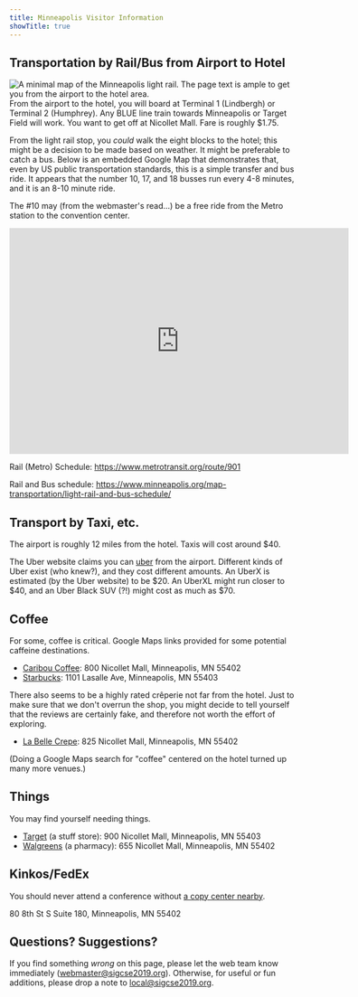 ```yaml
---
title: Minneapolis Visitor Information
showTitle: true
---
```


## Transportation by Rail/Bus from Airport to Hotel

<img src="{{site.baseurl}}/images/minn-light-rail.png" alt="A minimal map of the Minneapolis light rail. The page text is ample to get you from the airport to the hotel area." style="float:right;">

From the airport to the hotel, you will board at Terminal 1 (Lindbergh) or Terminal 2 (Humphrey). Any BLUE line train towards Minneapolis or Target Field will work. You want to get off at Nicollet Mall. Fare is roughly $1.75.

From the light rail stop, you *could* walk the eight blocks to the hotel; this might be a decision to be made based on weather. It might be preferable to catch a bus. Below is an embedded Google Map that demonstrates that, even by US public transportation standards, this is a simple transfer and bus ride. It appears that the number 10, 17, and 18 busses run every 4-8 minutes, and it is an 8-10 minute ride.

The #10 may (from the webmaster's read...) be a free ride from the Metro station to the convention center.

<iframe src="https://www.google.com/maps/embed?pb=!1m28!1m12!1m3!1d5644.9327565340245!2d-93.27852697331194!3d44.97483615617097!2m3!1f0!2f0!3f0!3m2!1i1024!2i768!4f13.1!4m13!3e3!4m5!1s0x52b3329a5d05602f%3A0xdf442d6bfdee3f7a!2sNicollet+Mall+Station%2C+Minneapolis%2C+MN+55401!3m2!1d44.978578299999995!2d-93.2699344!4m5!1s0x52b332bfb62b48a1%3A0x644885c9a8ad0562!2sHyatt+Regency+Minneapolis%2C+Nicollet+Mall%2C+Minneapolis%2C+MN!3m2!1d44.9706403!2d-93.27836479999999!5e0!3m2!1sen!2sus!4v1543189249316" width="600" height="400" frameborder="0" style="border:0" allowfullscreen></iframe>

Rail (Metro) Schedule: https://www.metrotransit.org/route/901

Rail and Bus schedule: https://www.minneapolis.org/map-transportation/light-rail-and-bus-schedule/

## Transport by Taxi, etc.

The airport is roughly 12 miles from the hotel. Taxis will cost around $40.

The Uber website claims you can [uber](https://www.uber.com/airports/msp/) from the airport. Different kinds of Uber exist (who knew?), and they cost different amounts. An UberX is estimated (by the Uber website) to be $20. An UberXL might run closer to $40, and an Uber Black SUV (?!) might cost as much as $70.

## Coffee

For some, coffee is critical. Google Maps links provided for some potential caffeine destinations.

* [Caribou Coffee](https://goo.gl/maps/afPN6YtDKYy): 800 Nicollet Mall, Minneapolis, MN 55402 
* [Starbucks](https://goo.gl/maps/e1SCbgCsxu62): 1101 Lasalle Ave, Minneapolis, MN 55403 

There also seems to be a highly rated cr&ecirc;perie not far from the hotel. Just to make sure that we don't overrun the shop, you might decide to tell yourself that the reviews are certainly fake, and therefore not worth the effort of exploring. 

* [La Belle Crepe](https://goo.gl/maps/q3ogyTggqCE2): 825 Nicollet Mall, Minneapolis, MN 55402

(Doing a Google Maps search for "coffee" centered on the hotel turned up many more venues.)

## Things

You may find yourself needing things. 

* [Target](https://goo.gl/maps/EmEdVLE7tVE2) (a stuff store): 900 Nicollet Mall, Minneapolis, MN 55403
* [Walgreens](https://goo.gl/maps/BHjyJdHk5Ps) (a pharmacy): 655 Nicollet Mall, Minneapolis, MN 55402

## Kinkos/FedEx

You should never attend a conference without [a copy center nearby](https://goo.gl/maps/LaXDJFs3V8K2).

80 8th St S Suite 180, Minneapolis, MN 55402

## Questions? Suggestions?

If you find something *wrong* on this page, please let the web team know immediately (<a href="mailto:webmaster@sigcse2019.org">webmaster@sigcse2019.org</a>). Otherwise, for useful or fun additions, please drop a note to <a href="local@sigcse2019.org">local@sigcse2019.org</a>.

